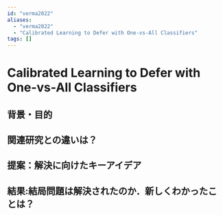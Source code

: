 ```yaml
---
id: "verma2022"
aliases:
  - "verma2022"
  - "Calibrated Learning to Defer with One-vs-All Classifiers"
tags: []
---
```

# Calibrated Learning to Defer with One-vs-All Classifiers

## 背景・目的

## 関連研究との違いは？

## 提案：解決に向けたキーアイデア

## 結果:結局問題は解決されたのか．新しくわかったことは？

